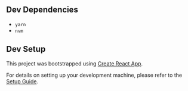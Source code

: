 ## Dev Dependencies
- `yarn`
- `nvm`
## Dev Setup

This project was bootstrapped using [Create React App](https://github.com/facebook/create-react-app).

For details on setting up your development machine, please refer to the [Setup Guide](https://github.com/appsmithorg/appsmith/blob/release/contributions/ClientSetup.md).
